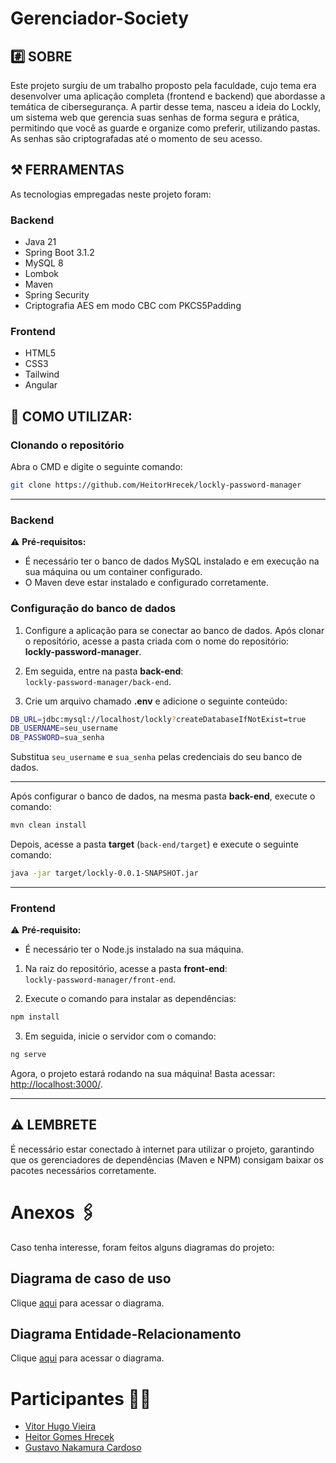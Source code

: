 # Gerenciador-Society

## #️⃣ SOBRE
Este projeto surgiu de um trabalho proposto pela faculdade, cujo tema era desenvolver uma aplicação completa (frontend e backend) que abordasse a temática de cibersegurança. A partir desse tema, nasceu a ideia do Lockly, um sistema web que gerencia suas senhas de forma segura e prática, permitindo que você as guarde e organize como preferir, utilizando pastas. As senhas são criptografadas até o momento de seu acesso.

## ⚒️ FERRAMENTAS
As tecnologias empregadas neste projeto foram:

### Backend

- Java 21  
- Spring Boot 3.1.2  
- MySQL 8  
- Lombok  
- Maven  
- Spring Security  
- Criptografia AES em modo CBC com PKCS5Padding  

### Frontend

- HTML5  
- CSS3  
- Tailwind  
- Angular  

## 🔵 COMO UTILIZAR:

### Clonando o repositório

Abra o CMD e digite o seguinte comando:

```bash
git clone https://github.com/HeitorHrecek/lockly-password-manager
```
---

### Backend

⚠️ **Pré-requisitos:**
- É necessário ter o banco de dados MySQL instalado e em execução na sua máquina ou um container configurado.  
- O Maven deve estar instalado e configurado corretamente.

### Configuração do banco de dados

1. Configure a aplicação para se conectar ao banco de dados. Após clonar o repositório, acesse a pasta criada com o nome do repositório:  
   **lockly-password-manager**.

2. Em seguida, entre na pasta **back-end**:  
   `lockly-password-manager/back-end`.

3. Crie um arquivo chamado **.env** e adicione o seguinte conteúdo:

```bash
DB_URL=jdbc:mysql://localhost/lockly?createDatabaseIfNotExist=true
DB_USERNAME=seu_username
DB_PASSWORD=sua_senha
```
Substitua `seu_username` e `sua_senha` pelas credenciais do seu banco de dados.

---

Após configurar o banco de dados, na mesma pasta **back-end**, execute o comando:

```bash
mvn clean install
```

Depois, acesse a pasta **target** (`back-end/target`) e execute o seguinte comando:

```bash
java -jar target/lockly-0.0.1-SNAPSHOT.jar
```
---

### Frontend

⚠️ **Pré-requisito:**  
- É necessário ter o Node.js instalado na sua máquina.

1. Na raiz do repositório, acesse a pasta **front-end**:  
   `lockly-password-manager/front-end`.

2. Execute o comando para instalar as dependências:  
```bash
npm install
```

3. Em seguida, inicie o servidor com o comando:  
```bash
ng serve
```

Agora, o projeto estará rodando na sua máquina! Basta acessar:  
[http://localhost:3000/](http://localhost:3000/).

---

## ⚠️ LEMBRETE
É necessário estar conectado à internet para utilizar o projeto, garantindo que os gerenciadores de dependências (Maven e NPM) consigam baixar os pacotes necessários corretamente.

# Anexos 🖇️

Caso tenha interesse, foram feitos alguns diagramas do projeto: 

## Diagrama de caso de uso

Clique <a href="https://drive.google.com/file/d/1RsYnli5K3OL2dsZE7Tm12cfXZQU-IXf3/view?usp=sharing">aqui</a> para acessar o diagrama.

## Diagrama Entidade-Relacionamento

Clique <a href="https://drive.google.com/drive/folders/1nX4dhh6Lw_Zxcrj_qwA4y8-6x4zfMP4l?usp=sharing">aqui</a> para acessar o diagrama.

# Participantes 👨‍💻

- <a href="https://www.linkedin.com/in/vitor-hugo-vieira-de-lima/">Vitor Hugo Vieira</a>
- <a href="https://www.linkedin.com/in/heitor-hrecek-630109339/">Heitor Gomes Hrecek</a>
- <a href="https://www.linkedin.com/in/gustavo-nakamura/">Gustavo Nakamura Cardoso</a>
